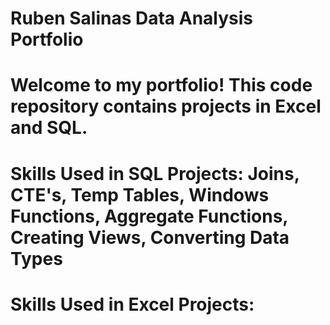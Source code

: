 # Ruben Salinas Data Analysis Portfolio
# Welcome to my portfolio! This code repository contains projects in Excel and SQL.
# Skills Used in SQL Projects: Joins, CTE's, Temp Tables, Windows Functions, Aggregate Functions, Creating Views, Converting Data Types
# Skills Used in Excel Projects: 
